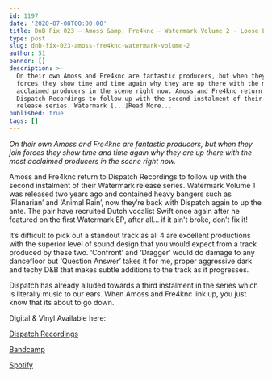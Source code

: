 ```yaml
---
id: 1197
date: '2020-07-08T00:00:00'
title: DnB Fix 023 – Amoss &amp; Fre4knc – Watermark Volume 2 - Loose Lips
type: post
slug: dnb-fix-023-amoss-fre4knc-watermark-volume-2
author: 51
banner: []
description: >-
  On their own Amoss and Fre4knc are fantastic producers, but when they join
  forces they show time and time again why they are up there with the most
  acclaimed producers in the scene right now. Amoss and Fre4knc return to
  Dispatch Recordings to follow up with the second instalment of their Watermark
  release series. Watermark [...]Read More...
published: true
tags: []
---
```

_On their own Amoss and Fre4knc are fantastic producers, but when they join forces they show time and time again why they are up there with the most acclaimed producers in the scene right now._

Amoss and Fre4knc return to Dispatch Recordings to follow up with the second instalment of their Watermark release series. Watermark Volume 1 was released two years ago and contained heavy bangers such as ‘Planarian’ and ‘Animal Rain’, now they’re back with Dispatch again to up the ante. The pair have recruited Dutch vocalist Swift once again after he featured on the first Watermark EP, after all… if it ain't broke, don’t fix it!

It’s difficult to pick out a standout track as all 4 are excellent productions with the superior level of sound design that you would expect from a track produced by these two. ‘Confront’ and ‘Dragger’ would do damage to any dancefloor but ‘Question Answer’ takes it for me, proper aggressive dark and techy D&B that makes subtle additions to the track as it progresses.

Dispatch has already alluded towards a third instalment in the series which is literally music to our ears. When Amoss and Fre4knc link up, you just know that its about to go down. 

Digital & Vinyl Available here:

[Dispatch Recordings](https://www.dispatchrecordings.com/product/amoss-fre4knc-watermark-volume-2/)

[Bandcamp](https://dispatchrecordings.bandcamp.com/album/watermark-volume-2)

[Spotify](https://open.spotify.com/album/0yt2pqsY7kQ1mgcd3K4cFj?si=9cNM0w5eTam70G5o_BUKZw)